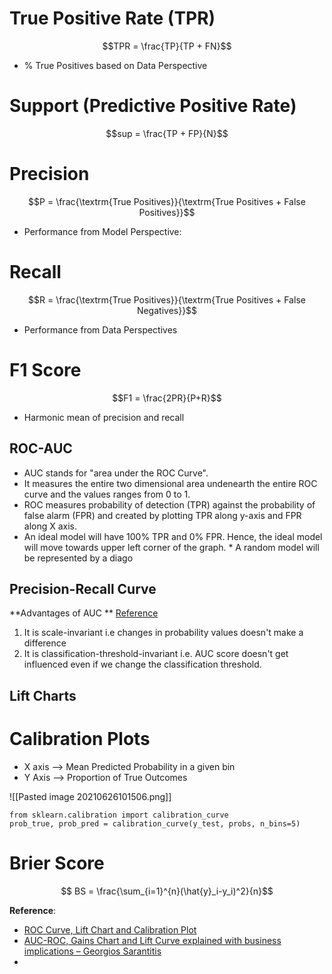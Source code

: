 # True Positive Rate (TPR)
$$TPR = \frac{TP}{TP + FN}$$
* % True Positives based on Data Perspective

# Support (Predictive Positive Rate)
$$sup = \frac{TP + FP}{N}$$


# Precision
$$P = \frac{\textrm{True Positives}}{\textrm{True Positives + False Positives}}$$
* Performance from Model Perspective:

# Recall
$$R = \frac{\textrm{True Positives}}{\textrm{True Positives + False Negatives}}$$
* Performance from Data Perspectives
 

# F1 Score
$$F1 = \frac{2PR}{P+R}$$
* Harmonic mean of precision and recall

## ROC-AUC
* AUC stands for "area under the ROC Curve". 
* It measures the entire two dimensional area undenearth the entire ROC curve and the values ranges from 0 to 1. 
* ROC measures probability of detection (TPR) against the probability of false alarm (FPR) and created by plotting TPR along y-axis and FPR along X axis. 
* An ideal model will have 100% TPR and 0% FPR. Hence, the ideal model will move towards upper left corner of the graph. \* A random model will be represented by a diago

## Precision-Recall Curve


**Advantages of AUC **
[Reference](https://towardsdatascience.com/an-understandable-guide-to-roc-curves-and-auc-and-why-and-when-to-use-them-92020bc4c5c1)
1. It is scale-invariant i.e changes in probability values doesn't make a difference 
2. It is classification-threshold-invariant i.e. AUC score doesn't get influenced even if we change the classification threshold.


## Lift Charts


# Calibration Plots
* X axis --> Mean Predicted Probability in a given bin
* Y Axis --> Proportion of True Outcomes

![[Pasted image 20210626101506.png]]

```
from sklearn.calibration import calibration_curve
prob_true, prob_pred = calibration_curve(y_test, probs, n_bins=5)
```

# Brier Score
$$ BS = \frac{\sum_{i=1}^{n}(\hat{y}_i-y_i)^2}{n}$$

**Reference**:
* [ROC Curve, Lift Chart and Calibration Plot](http://mrvar.fdv.uni-lj.si/pub/mz/mz3.1/vuk.pdf)
* [AUC-ROC, Gains Chart and Lift Curve explained with business implications – Georgios Sarantitis ](https://gsarantitis.wordpress.com/2020/04/29/auc-roc-gains-chart-and-lift-curve-explained-with-business-implications/)
* 
